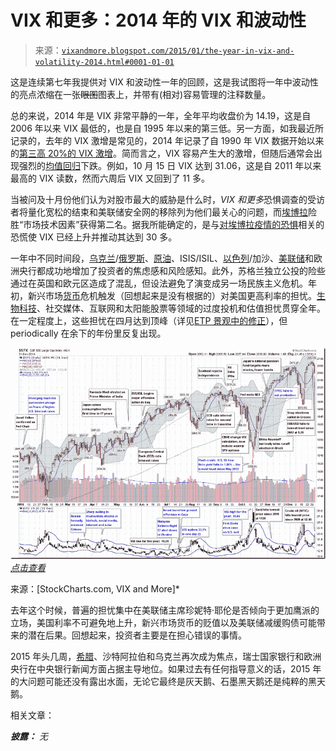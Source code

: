 <!--yml

category: 未分类

date: 2024-05-18 16:09:39

-->

# VIX 和更多：2014 年的 VIX 和波动性

> 来源：[`vixandmore.blogspot.com/2015/01/the-year-in-vix-and-volatility-2014.html#0001-01-01`](http://vixandmore.blogspot.com/2015/01/the-year-in-vix-and-volatility-2014.html#0001-01-01)

这是连续第七年我提供对 VIX 和波动性一年的回顾，这是我试图将一年中波动性的亮点浓缩在一张~~眼图~~图表上，并带有(相对)容易管理的注释数量。

总的来说，2014 年是 VIX 非常平静的一年，全年平均收盘价为 14.19，这是自 2006 年以来 VIX 最低的，也是自 1995 年以来的第三低。另一方面，如我最近所记录的，去年的 VIX 激增是常见的，2014 年记录了自 1990 年 VIX 数据开始以来的[第三高 20%的 VIX 激增](http://vixandmore.blogspot.com/2015/01/2014-had-third-highest-number-of-20-vix.html)。简而言之，VIX 容易产生大的激增，但随后通常会出现强烈的[均值回归](http://vixandmore.blogspot.com/search/label/mean%20reversion)下跌。例如，10 月 15 日 VIX 达到 31.06，这是自 2011 年以来最高的 VIX 读数，然而六周后 VIX 又回到了 11 多。

当被问及十月份他们认为对股市最大的威胁是什么时，*VIX 和更多*恐惧调查的受访者将量化宽松的结束和美联储安全网的移除列为他们最关心的问题，而[埃博拉](http://vixandmore.blogspot.com/search/label/Ebola)险胜“市场技术因素”获得第二名。据我所能确定的，是与[对埃博拉疫情的恐惧](http://vixandmore.blogspot.com/search/label/fear)相关的恐慌使 VIX 已经上升并推动其达到 30 多。

一年中不同时间段，[乌克兰](http://vixandmore.blogspot.com/search/label/Ukraine)/[俄罗斯](http://vixandmore.blogspot.com/search/label/Russia)、[原油](http://vixandmore.blogspot.com/search/label/crude%20oil)、ISIS/ISIL、[以色列](http://vixandmore.blogspot.com/search/label/Israel)/加沙、[美联储](http://vixandmore.blogspot.com/search/label/FOMC)和欧洲央行都成功地增加了投资者的焦虑感和风险感知。此外，苏格兰独立公投的险些通过在英国和欧元区造成了混乱，但设法避免了演变成另一场民族主义危机。年初，新兴市场[货币](http://vixandmore.blogspot.com/search/label/currencies)危机触发（回想起来是没有根据的）对美国更高利率的担忧。[生物科技](http://vixandmore.blogspot.com/search/label/biotech)、社交媒体、互联网和太阳能股票等领域的过度投机和估值担忧贯穿全年。在一定程度上，这些担忧在四月达到顶峰（详见[ETP 景观中的修正](http://vixandmore.blogspot.com/2014/04/the-correction-as-seen-in-etp-landscape.html)），但 periodically 在余下的年份里反复出现。

![2014 年的 VIX 和波动性](img/21fd3e7acfbea8d0a7287b6a876979e9.png "2014 年的 VIX 和波动性")*[点击查看](http://lh4.ggpht.com/-lWCOWU2wCtQ/VMXhYcQ1bFI/AAAAAAAAJYs/Dhvrl_XEYgw/s1600-h/The%252520Year%252520in%252520VIX%252520and%252520Volatility%2525202014%25255B8%25255D.png)*

来源：[StockCharts.com, VIX and More]*

去年这个时候，普遍的担忧集中在美联储主席珍妮特·耶伦是否倾向于更加鹰派的立场，美国利率不可避免地上升，新兴市场货币的贬值以及美联储减缓购债可能带来的潜在后果。回想起来，投资者主要是在担心错误的事情。

2015 年头几周，[希腊](http://vixandmore.blogspot.com/search/label/Greece)、沙特阿拉伯和乌克兰再次成为焦点，瑞士国家银行和欧洲央行在中央银行新闻方面占据主导地位。如果过去有任何指导意义的话，2015 年的大问题可能还没有露出水面，无论它最终是灰天鹅、石墨黑天鹅还是纯粹的黑天鹅。

相关文章：

***披露：*** *无*
